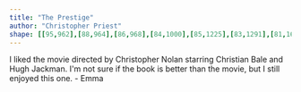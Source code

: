 ```yaml
---
title: "The Prestige"
author: "Christopher Priest"
shape: [[95,962],[88,964],[86,968],[84,1000],[85,1225],[83,1291],[81,1651],[78,1695],[79,1744],[74,1863],[73,1928],[71,1953],[72,1962],[67,2039],[65,2104],[65,2129],[67,2132],[77,2135],[195,2135],[225,2126],[230,2120],[231,2113],[231,2067],[228,2046],[231,2038],[230,1841],[232,1832],[233,1790],[231,1723],[231,1610],[233,1584],[233,1378],[235,1369],[234,1255],[236,1247],[234,1184],[235,1160],[233,1129],[235,1122],[234,1042],[236,1034],[236,1022],[238,1017],[233,1006],[231,985],[226,977],[216,970],[191,966],[121,962]]
---
```

I liked the movie directed by Christopher Nolan starring Christian Bale and Hugh Jackman.  I'm not sure if the book is better than the movie, but I still enjoyed this one. - Emma
